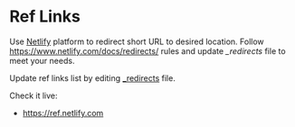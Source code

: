 # Ref Links
Use [Netlify](https://www.netlify.com) platform to redirect short URL to desired location. Follow https://www.netlify.com/docs/redirects/ rules and update *_redirects* file to meet your needs.

Update ref links list by editing [_redirects](_redirects) file.



Check it live: 
- <https://ref.netlify.com>
